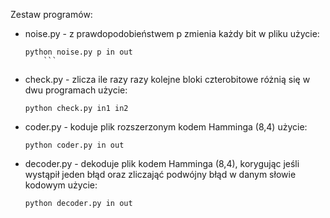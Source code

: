 Zestaw programów:
* noise.py - z prawdopodobieństwem p zmienia każdy bit w pliku
    użycie: 
    ```
    python noise.py p in out
        ```
* check.py - zlicza ile razy razy kolejne bloki czterobitowe różnią się w dwu programach
    użycie: 
    ```
    python check.py in1 in2
    ```
* coder.py - koduje plik rozszerzonym kodem Hamminga (8,4)
    użycie: 
    ```
    python coder.py in out
    ```
* decoder.py - dekoduje plik kodem Hamminga (8,4), korygując jeśli wystąpił jeden błąd oraz zliczająć podwójny błąd w danym słowie kodowym
    użycie: 
    ```
    python decoder.py in out
    ```